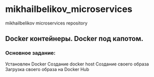 # mikhailbelikov_microservices
mikhailbelikov microservices repository

## Docker контейнеры. Docker под капотом.

### Основное задание:
Установлен Docker
Создание docker host
Создание своего образа
Загрузка своего образа на Docker Hub
